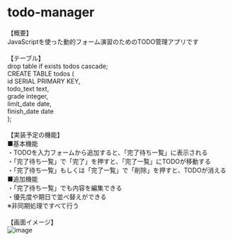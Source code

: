 # todo-manager
【概要】<br>
JavaScriptを使った動的フォーム演習のためのTODO管理アプリです<br>
<br>
【テーブル】<br>
drop table if exists todos cascade;<br>
CREATE TABLE todos (<br>
id SERIAL PRIMARY KEY,<br>
todo_text text,<br>
grade integer,<br>
limit_date date,<br>
finish_date date<br>
);<br>
<br>
【実装予定の機能】<br>
■基本機能<br>
・TODOを入力フォームから追加すると、「完了待ち一覧」に表示される<br>
・「完了待ち一覧」で「完了」を押すと、「完了一覧」にTODOが移動する<br>
・「完了待ち一覧」もしくは「完了一覧」で「削除」を押すと、TODOが消える<br>
■追加機能<br>
・「完了待ち一覧」でも内容を編集できる<br>
・優先度や期日で並べ替えができる<br>
※非同期処理ですべて行う
<br>
<br>
【画面イメージ】<br>
![image](https://user-images.githubusercontent.com/105257871/189603536-4998f43b-1599-4aa7-85c0-cd2d4371a688.png)

